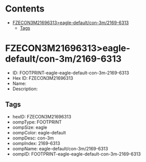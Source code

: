 



Contents
========

* [FZECON3M21696313>eagle-default/con-3m/2169-6313](#fzecon3m21696313eagle-defaultcon-3m2169-6313)
	* [Tags](#tags)

# FZECON3M21696313>eagle-default/con-3m/2169-6313

- ID: FOOTPRINT-eagle-eagle-default-con-3m-2169-6313
- Hex ID: FZECON3M21696313
- Name: 
- Description: 

## Tags

- hexID: FZECON3M21696313
- oompType: FOOTPRINT
- oompSize: eagle
- oompColor: eagle-default
- oompDesc: con-3m
- oompIndex: 2169-6313
- oompName: eagle-default/con-3m/2169-6313
- oompID: FOOTPRINT-eagle-eagle-default-con-3m-2169-6313

